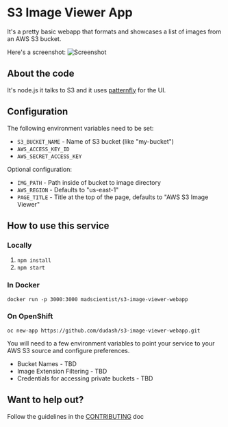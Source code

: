 # S3 Image Viewer App
It's a pretty basic webapp that formats and showcases a list of images from an AWS S3 bucket.

Here's a screenshot:
![Screenshot](./.screens/2017-10-31.png)

## About the code
It's node.js it talks to S3 and it uses [patternfly](http://www.patternfly.org/) for the UI.

## Configuration

The following environment variables need to be set:

* `S3_BUCKET_NAME` - Name of S3 bucket (like "my-bucket")
* `AWS_ACCESS_KEY_ID`
* `AWS_SECRET_ACCESS_KEY`

Optional configuration:

* `IMG_PATH` - Path inside of bucket to image directory
* `AWS_REGION` - Defaults to "us-east-1"
* `PAGE_TITLE` - Title at the top of the page, defaults to "AWS S3 Image Viewer"

## How to use this service

### Locally

1. ```npm install```
2. ```npm start```

### In Docker

```docker run -p 3000:3000 madscientist/s3-image-viewer-webapp```

### On OpenShift
```oc new-app https://github.com/dudash/s3-image-viewer-webapp.git```

You will need to a few environment variables to point your service to your AWS S3 source and configure preferences.
* Bucket Names - TBD
* Image Extension Filtering - TBD
* Credentials for accessing private buckets - TBD

## Want to help out?
Follow the guidelines in the [CONTRIBUTING](./CONTRIBUTING.md) doc
